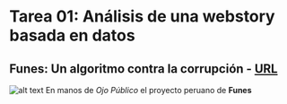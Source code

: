 # Tarea 01: Análisis de una webstory basada en datos
## Funes: Un algoritmo contra la corrupción - [URL](https://ojo-publico.com/especiales/funes/)
![alt text](C:\Users\antom\OneDrive\Documentos\repositorio_antoniamiddleton\Tareas\Tarea_01\AUDIOVISUAL\Inno_small-0007.png)
En manos de *Ojo Público* el proyecto peruano de **Funes** 

